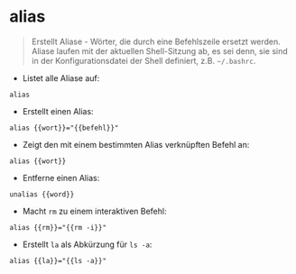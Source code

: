 # alias

> Erstellt Aliase - Wörter, die durch eine Befehlszeile ersetzt werden.
> Aliase laufen mit der aktuellen Shell-Sitzung ab, es sei denn, sie sind in der Konfigurationsdatei der Shell definiert, z.B. `~/.bashrc`.

- Listet alle Aliase auf:

`alias`

- Erstellt einen Alias:

`alias {{wort}}="{{befehl}}"`

- Zeigt den mit einem bestimmten Alias verknüpften Befehl an:

`alias {{wort}}`

- Entferne einen Alias:

`unalias {{word}}`

- Macht `rm` zu einem interaktiven Befehl:

`alias {{rm}}="{{rm -i}}"`

- Erstellt `la` als Abkürzung für `ls -a`:

`alias {{la}}="{{ls -a}}"`
